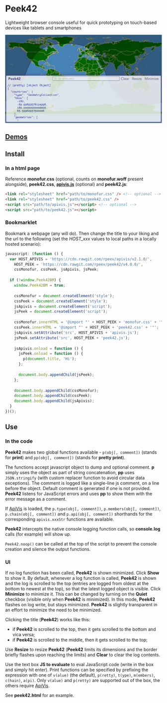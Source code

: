 # Peek42

Lightweight browser console useful for quick prototyping on touch-based devices like tablets and smartphones

![Screenshot](./screenshot.png)

## [Demos](https://rpeev.github.io/peek42/)

## Install

### In a html page

Reference **monofur.css** (optional, counts on **monofur.woff** present alongside), **peek42.css**, [**apivis.js**](https://github.com/rpeev/apivis) (optional) and **peek42.js**:  

```html
<link rel="stylesheet" href="path/to/monofur.css" /> <!-- optional -->
<link rel="stylesheet" href="path/to/peek42.css" />
<script src="path/to/apivis.js"></script> <!-- optional -->
<script src="path/to/peek42.js"></script>
```

### Bookmarklet

Bookmark a webpage (any will do). Then change the title to your liking and the url to the following (set the *HOST_xxx* values to local paths in a locally hosted scenario):

```javascript
javascript: (function () {
  var HOST_APIVIS = 'https://cdn.rawgit.com/rpeev/apivis/v2.1.0/',
    HOST_PEEK = 'https://cdn.rawgit.com/rpeev/peek42/v4.0.0/',
    cssMonofur, cssPeek, jsApivis, jsPeek;

  if (!window.Peek42BM) {
    window.Peek42BM = true;

    cssMonofur = document.createElement('style');
    cssPeek = document.createElement('style');
    jsApivis = document.createElement('script');
    jsPeek = document.createElement('script');

    cssMonofur.innerHTML = '@import "' + HOST_PEEK + 'monofur.css' + '"';
    cssPeek.innerHTML = '@import "' + HOST_PEEK + 'peek42.css' + '"';
    jsApivis.setAttribute('src', HOST_APIVIS + 'apivis.js');
    jsPeek.setAttribute('src', HOST_PEEK + 'peek42.js');

    jsApivis.onload = function () {
      jsPeek.onload = function () {
        p(document.title, 'Hi');
      };

      document.body.appendChild(jsPeek);
    };

    document.body.appendChild(cssMonofur);
    document.body.appendChild(cssPeek);
    document.body.appendChild(jsApivis);
  }
})();
```

## Use

### In the code

**Peek42** makes two global functions available - `p(obj[, comment])` (stands for **print**) and `pp(obj[, comment])` (stands for **pretty print**).

The functions accept javascript object to dump and optional comment. **p** simply uses the object as part of string concatenation, **pp** uses `JSON.stringify` (with custom replacer function to avoid circular data exceptions). The comment is logged like a single-line js comment, on a line before the object. Default comment is generated if one is not provided. **Peek42** listens for JavaScript errors and uses **pp** to show them with the error message as a comment.

If [ApiVis](https://github.com/rpeev/apivis) is loaded, the `p.type(obj[, comment])`, `p.members(obj[, comment])`, `p.chain(obj[, comment])` and `p.api(obj[, comment])` shorthands for the corresponding `apivis.xxxStr` functions are available.

**Peek42** intercepts the native console logging function calls, so **console.log** calls (for example) will show up.

`Peek42.noop()` can be called at the top of the script to prevent the console creation and silence the output functions.

### UI

If no log function has been called, **Peek42** is shown minimized. Click **Show** to show it. By default, whenever a log function is called, **Peek42** is shown and the log is scrolled to the top (entries are logged from oldest at the bottom to newest at the top), so that the latest logged object is visible. Click **Minimize** to minimize it. This can be changed by turning on the **Quiet** checkbox (visible only when **Peek42** is minimized). In this mode, **Peek42** flashes on log write, but stays minimized. **Peek42** is slightly transparent in an effort to minimize the need to be minimized.

Clicking the title (**Peek42**) works like this:

* if **Peek42** is scrolled to the top, then it gets scrolled to the bottom and vica versa;
* if **Peek42** is scrolled to the middle, then it gets scrolled to the top;

Use **Resize** to resize **Peek42** (**Peek42** limits its dimensions and the border briefly flashes upon reaching the limits) and **Clear** to clear the log contents.

Use the text box **JS to evaluate** to eval JavaScript code (write in the box and simply hit enter). Print functions can be specified by prefixing the expression with one of `v(alue)` (the default), `p(retty)`, `t(ype)`, `m(embers)`, `c(hain)`, `a(pi)`. Only `v(alue)` and `p(retty)` are supported out of the box, the others require [ApiVis](https://github.com/rpeev/apivis).

See **peek42.html** for an example.
